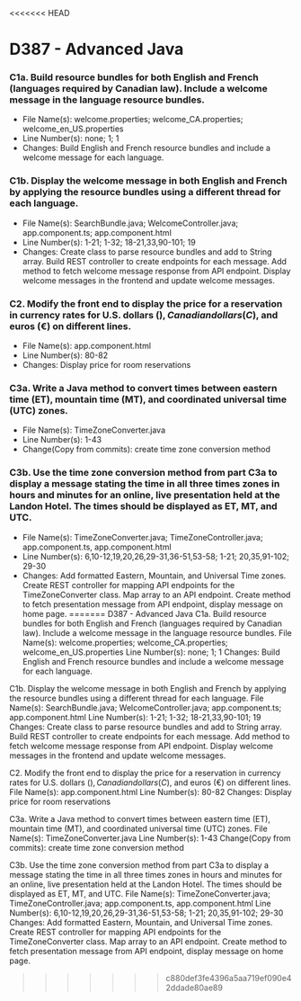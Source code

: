 <<<<<<< HEAD
# D387 - Advanced Java

### C1a. Build resource bundles for both English and French (languages required by Canadian law). Include a welcome message in the language resource bundles.

- File Name(s): welcome.properties; welcome_CA.properties; welcome_en_US.properties
- Line Number(s): none; 1; 1
- Changes: Build English and French resource bundles and include a welcome message for each language.

### C1b. Display the welcome message in both English and French by applying the resource bundles using a different thread for each language.

- File Name(s): SearchBundle.java; WelcomeController.java; app.component.ts; app.component.html
- Line Number(s): 1-21; 1-32; 18-21,33,90-101; 19
- Changes: Create class to parse resource bundles and add to String array. Build REST controller to create endpoints for each message. Add method to fetch welcome message response from API endpoint. Display welcome messages in the frontend and update welcome messages.

### C2. Modify the front end to display the price for a reservation in currency rates for U.S. dollars ($), Canadian dollars (C$), and euros (€) on different lines.

- File Name(s): app.component.html
- Line Number(s): 80-82
- Changes: Display price for room reservations

### C3a. Write a Java method to convert times between eastern time (ET), mountain time (MT), and coordinated universal time (UTC) zones.

- File Name(s): TimeZoneConverter.java
- Line Number(s): 1-43
- Change(Copy from commits): create time zone conversion method

### C3b. Use the time zone conversion method from part C3a to display a message stating the time in all three times zones in hours and minutes for an online, live presentation held at the Landon Hotel. The times should be displayed as ET, MT, and UTC.

- File Name(s): TimeZoneConverter.java; TimeZoneController.java; app.component.ts, app.component.html
- Line Number(s): 6,10-12,19,20,26,29-31,36-51,53-58; 1-21; 20,35,91-102; 29-30
- Changes: Add formatted Eastern, Mountain, and Universal Time zones. Create REST controller for mapping API endpoints for the TimeZoneConverter class. Map array to an API endpoint. Create method to fetch presentation message from API endpoint, display message on home page.
=======
D387 - Advanced Java
C1a. Build resource bundles for both English and French (languages required by Canadian law). Include a welcome message in the language resource bundles.
File Name(s): welcome.properties; welcome_CA.properties; welcome_en_US.properties
Line Number(s): none; 1; 1
Changes: Build English and French resource bundles and include a welcome message for each language.

C1b. Display the welcome message in both English and French by applying the resource bundles using a different thread for each language.
File Name(s): SearchBundle.java; WelcomeController.java; app.component.ts; app.component.html
Line Number(s): 1-21; 1-32; 18-21,33,90-101; 19
Changes: Create class to parse resource bundles and add to String array. Build REST controller to create endpoints for each message. Add method to fetch welcome message response from API endpoint. Display welcome messages in the frontend and update welcome messages.

C2. Modify the front end to display the price for a reservation in currency rates for U.S. dollars ($), Canadian dollars (C$), and euros (€) on different lines.
File Name(s): app.component.html
Line Number(s): 80-82
Changes: Display price for room reservations

C3a. Write a Java method to convert times between eastern time (ET), mountain time (MT), and coordinated universal time (UTC) zones.
File Name(s): TimeZoneConverter.java
Line Number(s): 1-43
Change(Copy from commits): create time zone conversion method

C3b. Use the time zone conversion method from part C3a to display a message stating the time in all three times zones in hours and minutes for an online, live presentation held at the Landon Hotel. The times should be displayed as ET, MT, and UTC.
File Name(s): TimeZoneConverter.java; TimeZoneController.java; app.component.ts, app.component.html
Line Number(s): 6,10-12,19,20,26,29-31,36-51,53-58; 1-21; 20,35,91-102; 29-30
Changes: Add formatted Eastern, Mountain, and Universal Time zones. Create REST controller for mapping API endpoints for the TimeZoneConverter class. Map array to an API endpoint. Create method to fetch presentation message from API endpoint, display message on home page.
>>>>>>> c880def3fe4396a5aa719ef090e42ddade80ae89
